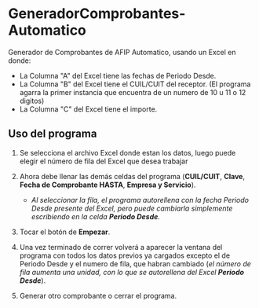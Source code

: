 # GeneradorComprobantes-Automatico

Generador de Comprobantes de AFIP Automatico, usando un Excel en donde:
   - La Columna "A" del Excel tiene las fechas de Periodo Desde.
   - La Columna "B" del Excel tiene el CUIL/CUIT del receptor. (El programa agarra la primer instancia que encuentra de un numero de 10 u 11 o 12 digitos)
   - La Columna "C" del Excel tiene el importe.

## Uso del programa
1. Se selecciona el archivo Excel donde estan los datos, luego puede elegir el número de fila del Excel que desea trabajar

2. Ahora debe llenar las demás celdas del programa (__CUIL/CUIT__, __Clave__, __Fecha de Comprobante HASTA__, __Empresa y Servicio__).
     - *Al seleccionar la fila, el programa autorellena con la fecha Periodo Desde presente del Excel, pero puede cambiarla simplemente escribiendo en la celda __Periodo Desde__.*

3. Tocar el botón de __Empezar__.

4. Una vez terminado de correr volverá a aparecer la ventana del programa con todos los datos previos ya cargados excepto el de Periodo Desde y el numero de fila, que habran cambiado (*el número de fila aumenta una unidad, con lo que se autorellena del Excel __Periodo Desde__*).

6. Generar otro comprobante o cerrar el programa.
